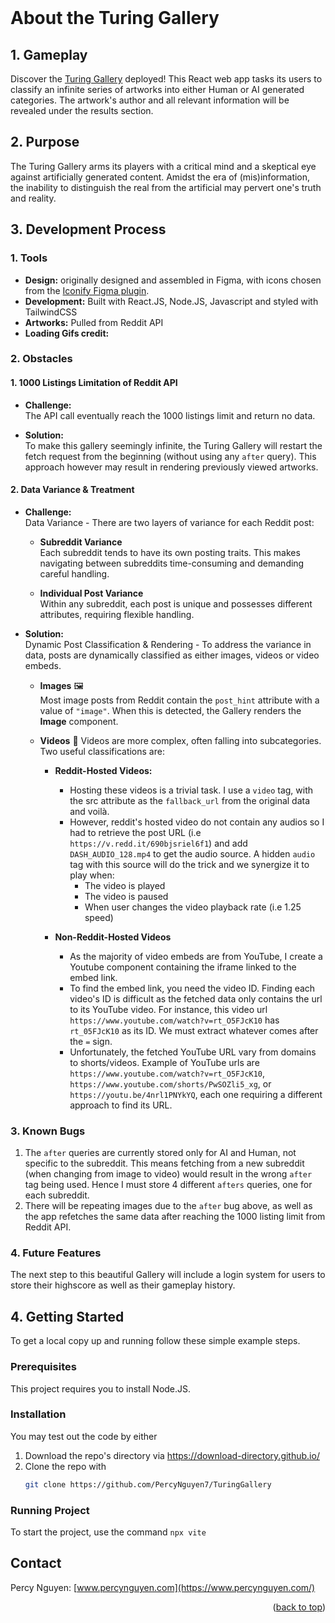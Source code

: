 <!-- PROJECT SHIELDS -->
<!--
*** I'm using markdown "reference style" links for readability.
*** Reference links are enclosed in brackets [ ] instead of parentheses ( ).
*** See the bottom of this document for the declaration of the reference variables
*** for contributors-url, forks-url, etc. This is an optional, concise syntax you may use.
*** https://www.markdownguide.org/basic-syntax/#reference-style-links
-->
<!--[![Contributors][contributors-shield]][contributors-url]
[![Forks][forks-shield]][forks-url]
[![Stargazers][stars-shield]][stars-url]
[![Issues][issues-shield]][issues-url]
[![LinkedIn][linkedin-shield]][linkedin-url] -->



<!-- PROJECT LOGO -->
<br />

<!--   <a href="https://github.com/PercyNguyen7/COMP348/Assignments/A1">
    <img src="images/logo.png" alt="Logo" width="80" height="80">
  </a> -->

# About the Turing Gallery

## 1. Gameplay
Discover the [Turing Gallery](https://turinggallery.netlify.app/) deployed!
This React web app tasks its users to classify an infinite series of artworks into either Human or AI generated categories. 
The artwork's author and all relevant information will be revealed under the results section. 

## 2. Purpose
The Turing Gallery arms its players with a critical mind and a skeptical eye against artificially generated content.
Amidst the era of (mis)information, the inability to distinguish the real from the artificial may pervert one's truth and reality.

<!-- USAGE EXAMPLES -->
## 3. Development Process

### 1. Tools
  - **Design:** originally designed and assembled in Figma, with icons chosen from the [Iconify Figma plugin](https://iconify.design/). 
  - **Development:** Built with React.JS, Node.JS, Javascript and styled with TailwindCSS  
  - **Artworks:** Pulled from Reddit API  
  - **Loading Gifs credit:**  

### 2. Obstacles
#### 1. 1000 Listings Limitation of Reddit API
- **Challenge:**   
   The API call eventually reach the 1000 listings limit and return no data.   

-  **Solution:**   
   To make this gallery seemingly infinite, the Turing Gallery will restart the fetch request from the beginning (without using any `after` query). This approach however may result in rendering previously viewed artworks.  

#### 2. Data Variance & Treatment
-  **Challenge:**  
   Data Variance - There are two layers of variance for each Reddit post:

    - **Subreddit Variance**  
   Each subreddit tends to have its own posting traits. This makes navigating between subreddits time-consuming and demanding careful handling.

    - **Individual Post Variance**  
   Within any subreddit, each post is unique and possesses different attributes, requiring flexible handling.

-  **Solution:**  
   Dynamic Post Classification & Rendering - To address the variance in data, posts are dynamically classified as either images, videos or video embeds.

   - **Images** 🖼️  
     Most image posts from Reddit contain the `post_hint` attribute with a value of `"image"`.
     When this is detected, the Gallery renders the **Image** component.

   -  **Videos** 🎥 
      Videos are more complex, often falling into subcategories. Two useful classifications are:
      - **Reddit-Hosted Videos:**  
        - Hosting these videos is a trivial task. I use a `video` tag, with the src attribute as the `fallback_url` from the original data and voilà.   
        - However, reddit's hosted video do not contain any audios so I had to retrieve the post URL (i.e `https://v.redd.it/690bjsriel6f1`) and add `DASH_AUDIO_128.mp4` to get the audio source. A hidden `audio` tag with this source will do            the trick and we synergize it to play when:  
          - The video is played   
          - The video is paused   
          - When user changes the video playback rate (i.e 1.25 speed)   

      - **Non-Reddit-Hosted Videos**    
        - As the majority of video embeds are from YouTube, I create a Youtube component containing the iframe linked to the embed link.
        - To find the embed link, you need the video ID. Finding each video's ID is difficult as the fetched data only contains the url to its YouTube video. For instance, this video url `https://www.youtube.com/watch?v=rt_O5FJcK10` has `rt_05FJcK10` as its ID. We must extract whatever comes after the `=` sign.
        - Unfortunately, the fetched YouTube URL vary from domains to shorts/videos. Example of YouTube urls are `https://www.youtube.com/watch?v=rt_O5FJcK10`, `https://www.youtube.com/shorts/PwSOZli5_xg`, or `https://youtu.be/4nrl1PNYkYQ`,             each one requiring a different approach to find its URL.

###  3. Known Bugs
1. The  `after` queries are currently stored only for AI and Human, not specific to the subreddit. This means fetching from a new subreddit (when changing from image to video) would result in the wrong `after` tag being used. Hence I must store 4 different `afters` queries, one for each subreddit.
2. There will be repeating images due to the `after` bug above, as well as the app refetches the same data after reaching the 1000 listing limit from Reddit API. 

### 4. Future Features
The next step to this beautiful Gallery will include a login system for users to store their highscore as well as their gameplay history.  


<!-- GETTING STARTED -->
## 4. Getting Started
To get a local copy up and running follow these simple example steps.

### Prerequisites
This project requires you to install Node.JS.

### Installation
You may test out the code by either
1. Download the repo's directory via https://download-directory.github.io/ 
2. Clone the repo with
   ```sh
   git clone https://github.com/PercyNguyen7/TuringGallery
   ```

### Running Project
To start the project, use the command
`npx vite`





<!-- CONTRIBUTING -->
<!--## Contributing

Contributions are what make the open source community such an amazing place to learn, inspire, and create. Any contributions you make are **greatly appreciated**.

If you have a suggestion that would make this better, please fork the repo and create a pull request. You can also simply open an issue with the tag "enhancement".
Don't forget to give the project a star! Thanks again!

1. Fork the Project
2. Create your Feature Branch (`git checkout -b feature/AmazingFeature`)
3. Commit your Changes (`git commit -m 'Add some AmazingFeature'`)
4. Push to the Branch (`git push origin feature/AmazingFeature`)
5. Open a Pull Request

<p align="right">(<a href="#readme-top">back to top</a>)</p> -->

<!--### Top contributors:

<a href="https://github.com/PercyNguyen7/COMP348/Assignments/A1/graphs/contributors">
  <img src="https://contrib.rocks/image?repo=PercyNguyen7/COMP348/Assignments/A1" alt="contrib.rocks image" />
</a> -->


<!-- CONTACT -->
## Contact

Percy Nguyen: [www.percynguyen.com](https://www.percynguyen.com/)

<p align="right">(<a href="#readme-top">back to top</a>)</p>



<!-- ACKNOWLEDGMENTS -->
<!-- ## Acknowledgments

* []()
* []()
* []()

<p align="right">(<a href="#readme-top">back to top</a>)</p> -->

<!-- MARKDOWN LINKS & IMAGES -->
<!-- https://www.markdownguide.org/basic-syntax/#reference-style-links -->
<!--[contributors-shield]: https://img.shields.io/github/contributors/PercyNguyen7/COMP348/Assignments/A1.svg?style=for-the-badge
[contributors-url]: https://github.com/PercyNguyen7/COMP348/Assignments/A1/graphs/contributors
[forks-shield]: https://img.shields.io/github/forks/PercyNguyen7/COMP348/Assignments/A1.svg?style=for-the-badge
[forks-url]: https://github.com/PercyNguyen7/COMP348/Assignments/A1/network/members
[stars-shield]: https://img.shields.io/github/stars/PercyNguyen7/COMP348/Assignments/A1.svg?style=for-the-badge
[stars-url]: https://github.com/PercyNguyen7/COMP348/Assignments/A1/stargazers
[issues-shield]: https://img.shields.io/github/issues/PercyNguyen7/COMP348/Assignments/A1.svg?style=for-the-badge
[issues-url]: https://github.com/PercyNguyen7/COMP348/Assignments/A1/issues
[license-shield]: https://img.shields.io/github/license/PercyNguyen7/COMP348/Assignments/A1.svg?style=for-the-badge
[license-url]: https://github.com/PercyNguyen7/COMP348/Assignments/A1/blob/master/LICENSE.txt
[linkedin-shield]: https://img.shields.io/badge/-LinkedIn-black.svg?style=for-the-badge&logo=linkedin&colorB=555
[linkedin-url]: https://linkedin.com/in/PercyNguyen
[product-screenshot]: images/screenshot.png
[Next.js]: https://img.shields.io/badge/next.js-000000?style=for-the-badge&logo=nextdotjs&logoColor=white
[Next-url]: https://nextjs.org/
[React.js]: https://img.shields.io/badge/React-20232A?style=for-the-badge&logo=react&logoColor=61DAFB
[React-url]: https://reactjs.org/
[Vue.js]: https://img.shields.io/badge/Vue.js-35495E?style=for-the-badge&logo=vuedotjs&logoColor=4FC08D
[Vue-url]: https://vuejs.org/
[Angular.io]: https://img.shields.io/badge/Angular-DD0031?style=for-the-badge&logo=angular&logoColor=white
[Angular-url]: https://angular.io/
[Svelte.dev]: https://img.shields.io/badge/Svelte-4A4A55?style=for-the-badge&logo=svelte&logoColor=FF3E00
[Svelte-url]: https://svelte.dev/
[Laravel.com]: https://img.shields.io/badge/Laravel-FF2D20?style=for-the-badge&logo=laravel&logoColor=white
[Laravel-url]: https://laravel.com
[Bootstrap.com]: https://img.shields.io/badge/Bootstrap-563D7C?style=for-the-badge&logo=bootstrap&logoColor=white
[Bootstrap-url]: https://getbootstrap.com
[JQuery.com]: https://img.shields.io/badge/jQuery-0769AD?style=for-the-badge&logo=jquery&logoColor=white
[JQuery-url]: https://jquery.com -->
